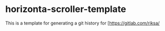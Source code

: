 # horizonta-scroller-template
This is a template for generating a git history for 
[https://gitlab.com/riksa/